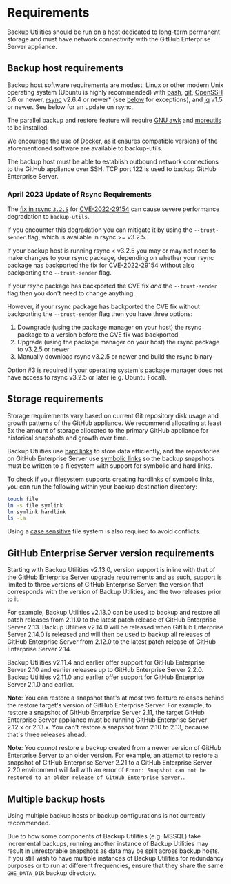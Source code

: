 # Requirements

Backup Utilities should be run on a host dedicated to long-term permanent
storage and must have network connectivity with the GitHub Enterprise Server appliance.

## Backup host requirements

Backup host software requirements are modest: Linux or other modern Unix operating system (Ubuntu is highly recommended) with [bash][1], [git][2], [OpenSSH][3] 5.6 or newer, [rsync][4] v2.6.4 or newer* (see [below](april-2023-update-of-rsync-requirements) for exceptions), and [jq][11] v1.5 or newer. See below for an update on rsync.

The parallel backup and restore feature will require [GNU awk][10] and [moreutils][9] to be installed.

We encourage the use of [Docker](docker.md), as it ensures compatible versions of the aforementioned software are available to backup-utils.

The backup host must be able to establish outbound network connections to the GitHub appliance over SSH. TCP port 122 is used to backup GitHub Enterprise Server.

### April 2023 Update of Rsync Requirements

The [fix in rsync `3.2.5`](https://github.com/WayneD/rsync/blob/master/NEWS.md#news-for-rsync-325-14-aug-2022) for [CVE-2022-29154](https://cve.mitre.org/cgi-bin/cvename.cgi?name=CVE-2022-29154) can cause severe performance degradation to `backup-utils`. 

If you encounter this degradation you can mitigate it by using the `--trust-sender` flag, which is available in rsync >= v3.2.5.

If your backup host is running rsync < v3.2.5 you may or may not need to make changes to your rsync package, depending on whether your rsync package has backported the fix for CVE-2022-29154 without also backporting the `--trust-sender` flag.

If your rsync package has backported the CVE fix _and_ the `--trust-sender` flag then you don't need to change anything.

However, if your rsync package has backported the CVE fix without backporting the `--trust-sender` flag then you have three options:

1. Downgrade (using the package manager on your host) the rsync package to a version before the CVE fix was backported
2. Upgrade (using the package manager on your host) the rsync package to v3.2.5 or newer
3. Manually download rsync v3.2.5 or newer and build the rsync binary

Option #3 is required if your operating system's package manager does not have access to rsync v3.2.5 or later (e.g. Ubuntu Focal).

## Storage requirements

Storage requirements vary based on current Git repository disk usage and growth
patterns of the GitHub appliance. We recommend allocating at least 5x the amount
of storage allocated to the primary GitHub appliance for historical snapshots
and growth over time.

Backup Utilities use [hard links][5] to store data efficiently, and the
repositories on GitHub Enterprise Server use [symbolic links][6] so the backup snapshots
must be written to a filesystem with support for symbolic and hard links.

To check if your filesystem supports creating hardlinks of symbolic links, you can run the following within your backup destination directory:

```bash
touch file
ln -s file symlink
ln symlink hardlink
ls -la
```

Using a [case sensitive][7] file system is also required to avoid conflicts.

## GitHub Enterprise Server version requirements

Starting with Backup Utilities v2.13.0, version support is inline with that of the
[GitHub Enterprise Server upgrade requirements][8] and as such, support is limited to
three versions of GitHub Enterprise Server: the version that corresponds with the version
of Backup Utilities, and the two releases prior to it.

For example, Backup Utilities v2.13.0 can be used to backup and restore all patch
releases from 2.11.0 to the latest patch release of GitHub Enterprise Server 2.13.
Backup Utilities v2.14.0 will be released when GitHub Enterprise Server 2.14.0 is released
and will then be used to backup all releases of GitHub Enterprise Server from 2.12.0
to the latest patch release of GitHub Enterprise Server 2.14.

Backup Utilities v2.11.4 and earlier offer support for GitHub Enterprise Server 2.10
and earlier releases up to GitHub Enterprise Server 2.2.0. Backup Utilities v2.11.0 and earlier
offer support for GitHub Enterprise Server 2.1.0 and earlier.

**Note**: You can restore a snapshot that's at most two feature releases behind
the restore target's version of GitHub Enterprise Server. For example, to restore a
snapshot of GitHub Enterprise Server 2.11, the target GitHub Enterprise Server appliance must
be running GitHub Enterprise Server 2.12.x or 2.13.x. You can't restore a snapshot from
2.10 to 2.13, because that's three releases ahead.

**Note**: You _cannot_ restore a backup created from a newer version of GitHub Enterprise Server to an older version. For example, an attempt to restore a snapshot of GitHub Enterprise Server 2.21 to a GitHub Enterprise Server 2.20 environment will fail with an error of `Error: Snapshot can not be restored to an older release of GitHub Enterprise Server.`.

## Multiple backup hosts

Using multiple backup hosts or backup configurations is not currently recommended.

Due to how some components of Backup Utilities (e.g. MSSQL) take incremental backups, running another instance of Backup Utilities may result in unrestorable snapshots as data may be split across backup hosts. If you still wish to have multiple instances of Backup Utilities for redundancy purposes or to run at different frequencies, ensure that they share the same `GHE_DATA_DIR` backup directory.

[1]: https://www.gnu.org/software/bash/
[2]: https://git-scm.com/
[3]: https://www.openssh.com/
[4]: http://rsync.samba.org/
[5]: https://en.wikipedia.org/wiki/Hard_link
[6]: https://en.wikipedia.org/wiki/Symbolic_link
[7]: https://en.wikipedia.org/wiki/Case_sensitivity
[8]: https://help.github.com/enterprise/admin/guides/installation/upgrade-requirements/
[9]: https://joeyh.name/code/moreutils
[10]: https://www.gnu.org/software/gawk
[11]: https://stedolan.github.io/jq/
